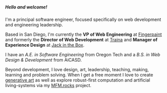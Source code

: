 
##### Hello and welcome!

I'm a principal software engineer, focused specifically on web development and engineering leadership.

Based in San Diego, I'm currently the **VP of Web Engineering** at [Fingerpaint](https://www.fingerpaint.com) and formerly the **Director of Web Development** at [Traina](hjttps://wearetraina.com) and **Manager of Experience Design** at [Jack in the Box](https://jackinthebox.com).

I have an *A.E. in Software Engineering* from Oregon Tech and a *B.S. in Web Design & Development* from AiCASD.

Beyond development, I love design, art, leadership, teaching, making, learning and problem solving. When I get a free moment I love to create [generative art](https://art.andrewwalpole.com) as well as explore robust-first computation and artificial living-systems via my [MFM.rocks](https://mfm.rocks) project.